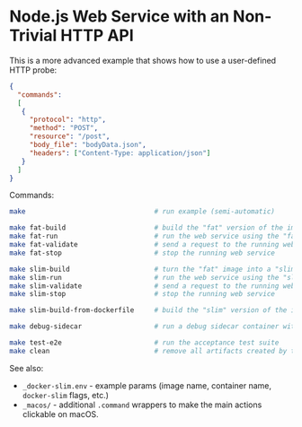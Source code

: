 # Node.js Web Service with an Non-Trivial HTTP API

This is a more advanced example that shows how to use a user-defined HTTP probe:

```json
{
  "commands":
  [
   {
   	 "protocol": "http",
     "method": "POST",
     "resource": "/post",
     "body_file": "bodyData.json",
     "headers": ["Content-Type: application/json"]
   }
  ]
}
```

Commands:

```sh
make                                # run example (semi-automatic)

make fat-build                      # build the "fat" version of the image
make fat-run                        # run the web service using the "fat" image
make fat-validate                   # send a request to the running web service
make fat-stop                       # stop the running web service

make slim-build                     # turn the "fat" image into a "slim" one
make slim-run                       # run the web service using the "slim" image
make slim-validate                  # send a request to the running web service
make slim-stop                      # stop the running web service

make slim-build-from-dockerfile     # build the "slim" version of the image using the "fat" Dockerfile

make debug-sidecar                  # run a debug sidecar container with an interactive shell

make test-e2e                       # run the acceptance test suite
make clean                          # remove all artifacts created by this example
```

See also:

- `_docker-slim.env` - example params (image name, container name, `docker-slim` flags, etc.)
- `_macos/` - additional `.command` wrappers to make the main actions clickable on macOS.
